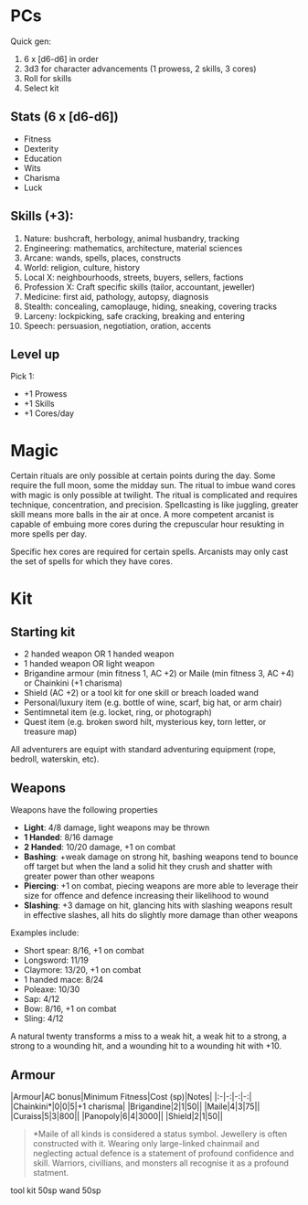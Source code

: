 # PCs

Quick gen:

1. 6 x [d6-d6] in order
2. 3d3 for character advancements (1 prowess, 2 skills, 3 cores)
3. Roll for skills
4. Select kit

## Stats (6 x [d6-d6])

- Fitness
- Dexterity
- Education
- Wits
- Charisma
- Luck

## Skills (+3):

1. Nature: bushcraft, herbology, animal husbandry, tracking
1. Engineering: mathematics, architecture, material sciences
1. Arcane: wands, spells, places, constructs
1. World: religion, culture, history
1. Local X: neighbourhoods, streets, buyers, sellers, factions
1. Profession X: Craft specific skills (tailor, accountant, jeweller)
1. Medicine: first aid, pathology, autopsy, diagnosis
1. Stealth: concealing, camoplauge, hiding, sneaking, covering tracks
1. Larceny: lockpicking, safe cracking, breaking and entering
1. Speech: persuasion, negotiation, oration, accents

## Level up

Pick 1:

- +1 Prowess
- +1 Skills
- +1 Cores/day

# Magic

Certain rituals are only possible at certain points during the day. Some require the full moon, some the midday sun. The ritual to imbue wand cores with magic is only possible at twilight. The ritual is complicated and requires technique, concentration, and precision. Spellcasting is like juggling, greater skill means more balls in the air at once. A more competent arcanist is capable of embuing more cores during the crepuscular hour resukting in more spells per day.


Specific hex cores are required for certain spells. Arcanists may only cast the set of spells for which they have cores.

# Kit

## Starting kit

- 2 handed weapon OR 1 handed weapon
- 1 handed weapon OR light weapon
- Brigandine armour (min fitness 1, AC +2) or Maile (min fitness 3, AC +4) or Chainkini (+1 charisma)
- Shield (AC +2) or a tool kit for one skill or breach loaded wand
- Personal/luxury item (e.g. bottle of wine, scarf, big hat, or arm chair)
- Sentimnetal item (e.g. locket, ring, or photograph)
- Quest item (e.g. broken sword hilt, mysterious key, torn letter, or treasure map)

All adventurers are equipt with standard adventuring equipment (rope, bedroll, waterskin, etc).

## Weapons

Weapons have the following properties

- **Light**: 4/8 damage, light weapons may be thrown
- **1 Handed**: 8/16 damage
- **2 Handed**: 10/20 damage, +1 on combat
- **Bashing**: +weak damage on strong hit, bashing weapons tend to bounce off target but when the land a solid hit they crush and shatter with greater power than other weapons
- **Piercing**: +1 on combat, piecing weapons are more able to leverage their size for offence and defence increasing their likelihood to wound
- **Slashing**: +3 damage on hit, glancing hits with slashing weapons result in effective slashes, all hits do slightly more damage than other weapons

Examples include:
- Short spear: 8/16, +1 on combat
- Longsword: 11/19
- Claymore: 13/20, +1 on combat
- 1 handed mace: 8/24
- Poleaxe: 10/30
- Sap: 4/12
- Bow: 8/16, +1 on combat
- Sling: 4/12


A natural twenty transforms a miss to a weak hit, a weak hit to a strong, a strong to a wounding hit, and a wounding hit to a wounding hit with +10.

## Armour

|Armour|AC bonus|Minimum Fitness|Cost (sp)|Notes|
|:-|-:|-:|-:|
|Chainkini*|0|0|5|+1 charisma|
|Brigandine|2|1|50||
|Maile|4|3|75||
|Curaiss|5|3|800||
|Panopoly|6|4|3000||
|Shield|2|1|50||

> *Maile of all kinds is considered a status symbol. Jewellery is often constructed with it. Wearing only large-linked chainmail and neglecting actual defence is a statement of profound confidence and skill. Warriors, civillians, and monsters all recognise it as a profound statment.


tool kit 50sp
wand 50sp